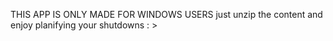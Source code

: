 THIS APP IS ONLY MADE FOR WINDOWS USERS just unzip the content and enjoy planifying your shutdowns : >

